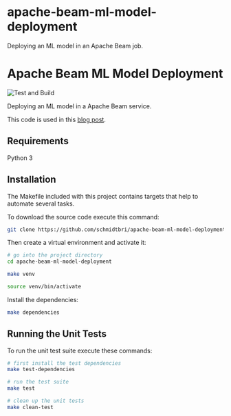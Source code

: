 # apache-beam-ml-model-deployment
Deploying an ML model in an Apache Beam job.


# Apache Beam ML Model Deployment

![Test and Build](https://github.com/schmidtbri/apache-beam-ml-model-deployment/workflows/Test%20and%20Build/badge.svg)

Deploying an ML model in a Apache Beam service.

This code is used in this [blog post](https://medium.com/@brianschmidt_78145/an-apache-beam-ml-model-deployment-ac31c6f2d9b2).

## Requirements
Python 3

## Installation 
The Makefile included with this project contains targets that help to automate several tasks.

To download the source code execute this command:

```bash
git clone https://github.com/schmidtbri/apache-beam-ml-model-deployment
```

Then create a virtual environment and activate it:

```bash
# go into the project directory
cd apache-beam-ml-model-deployment

make venv

source venv/bin/activate
```

Install the dependencies:

```bash
make dependencies
```

## Running the Unit Tests
To run the unit test suite execute these commands:

```bash
# first install the test dependencies
make test-dependencies

# run the test suite
make test

# clean up the unit tests
make clean-test
```
